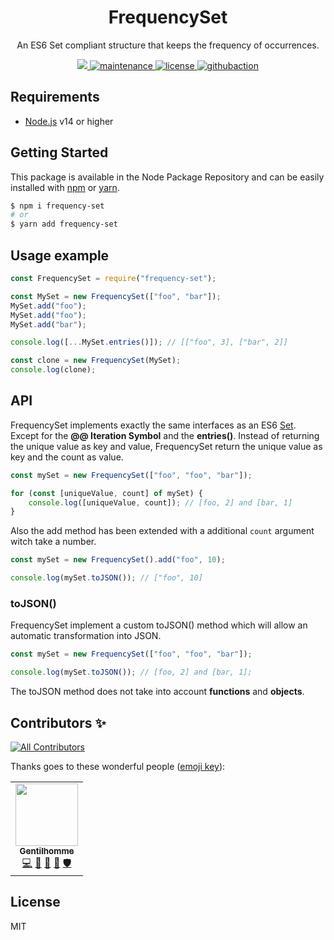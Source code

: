 <p align="center"><h1 align="center">
  FrequencySet
</h1>

<p align="center">
  An ES6 Set compliant structure that keeps the frequency of occurrences.
</p>

<p align="center">
    <a href="https://github.com/fraxken/FrequencySet">
        <img src="https://img.shields.io/badge/dynamic/json.svg?url=https://raw.githubusercontent.com/fraxken/FrequencySet/master/package.json&query=$.version&label=Version">
    </a>
    <a href="https://github.com/fraxken/FrequencySet">
        <img src="https://img.shields.io/badge/Maintained%3F-yes-green.svg" alt="maintenance">
    </a>
    <a href="https://github.com/fraxken/FrequencySet">
        <img src="https://img.shields.io/github/license/mashape/apistatus.svg" alt="license">
    </a>
    <a href="https://github.com/fraxken/FrequencySet">
        <img src="https://img.shields.io/github/workflow/status/fraxken/FrequencySet/Node.js%20CI" alt="githubaction">
    </a>
</p>

## Requirements
- [Node.js](https://nodejs.org/en/) v14 or higher

## Getting Started

This package is available in the Node Package Repository and can be easily installed with [npm](https://docs.npmjs.com/getting-started/what-is-npm) or [yarn](https://yarnpkg.com).

```bash
$ npm i frequency-set
# or
$ yarn add frequency-set
```

## Usage example

```js
const FrequencySet = require("frequency-set");

const MySet = new FrequencySet(["foo", "bar"]);
MySet.add("foo");
MySet.add("foo");
MySet.add("bar");

console.log([...MySet.entries()]); // [["foo", 3], ["bar", 2]]

const clone = new FrequencySet(MySet);
console.log(clone);
```

## API
FrequencySet implements exactly the same interfaces as an ES6 [Set](https://developer.mozilla.org/fr/docs/Web/JavaScript/Reference/Objets_globaux/Set). Except for the **@@ Iteration Symbol** and the **entries()**. Instead of returning the unique value as key and value, FrequencySet return the unique value as key and the count as value.

```js
const mySet = new FrequencySet(["foo", "foo", "bar"]);

for (const [uniqueValue, count] of mySet) {
    console.log([uniqueValue, count]); // [foo, 2] and [bar, 1]
}
```

Also the add method has been extended with a additional `count` argument witch take a number.
```js
const mySet = new FrequencySet().add("foo", 10);

console.log(mySet.toJSON()); // ["foo", 10]
```

### toJSON()
FrequencySet implement a custom toJSON() method which will allow an automatic transformation into JSON.

```js
const mySet = new FrequencySet(["foo", "foo", "bar"]);

console.log(mySet.toJSON()); // [foo, 2] and [bar, 1];
```

The toJSON method does not take into account **functions** and **objects**.

## Contributors ✨

<!-- ALL-CONTRIBUTORS-BADGE:START - Do not remove or modify this section -->
[![All Contributors](https://img.shields.io/badge/all_contributors-1-orange.svg?style=flat-square)](#contributors-)
<!-- ALL-CONTRIBUTORS-BADGE:END -->

Thanks goes to these wonderful people ([emoji key](https://allcontributors.org/docs/en/emoji-key)):

<!-- ALL-CONTRIBUTORS-LIST:START - Do not remove or modify this section -->
<!-- prettier-ignore-start -->
<!-- markdownlint-disable -->
<table>
  <tr>
    <td align="center"><a href="https://www.linkedin.com/in/thomas-gentilhomme/"><img src="https://avatars.githubusercontent.com/u/4438263?v=4?s=100" width="100px;" alt=""/><br /><sub><b>Gentilhomme</b></sub></a><br /><a href="https://github.com/fraxken/FrequencySet/commits?author=fraxken" title="Code">💻</a> <a href="https://github.com/fraxken/FrequencySet/issues?q=author%3Afraxken" title="Bug reports">🐛</a> <a href="https://github.com/fraxken/FrequencySet/pulls?q=is%3Apr+reviewed-by%3Afraxken" title="Reviewed Pull Requests">👀</a> <a href="https://github.com/fraxken/FrequencySet/commits?author=fraxken" title="Documentation">📖</a> <a href="#security-fraxken" title="Security">🛡️</a></td>
  </tr>
</table>

<!-- markdownlint-restore -->
<!-- prettier-ignore-end -->

<!-- ALL-CONTRIBUTORS-LIST:END -->

## License
MIT
